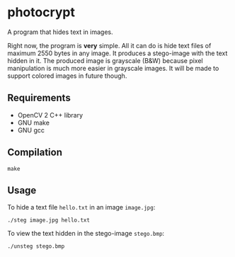 photocrypt
==========

A program that hides text in images.

Right now, the program is **very** simple. All it can do is hide
text files of maximum 2550 bytes in any image. It produces a stego-image
with the text hidden in it. The produced image is grayscale (B&W) because
pixel manipulation is much more easier in grayscale images. It will be made
to support colored images in future though.

Requirements
------------

- OpenCV 2 C++ library
- GNU make
- GNU gcc

Compilation
-----------

    make

Usage
-----

To hide a text file `hello.txt` in an image `image.jpg`:

    ./steg image.jpg hello.txt

To view the text hidden in the stego-image `stego.bmp`:

    ./unsteg stego.bmp
